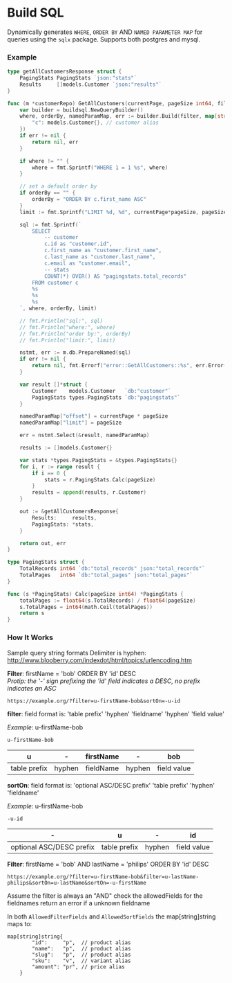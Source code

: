 # Build SQL

Dynamically generates `WHERE`, `ORDER BY` AND `NAMED PARAMETER MAP` for queries using the `sqlx` package. Supports both postgres and mysql.

### Example

```go
type getAllCustomersResponse struct {
	PagingStats PagingStats `json:"stats"`
	Results     []models.Customer `json:"results"`
}

func (m *customerRepo) GetAllCustomers(currentPage, pageSize int64, filter string) (res *getAllCustomersResponse, err error) {
	var builder = buildsql.NewQueryBuilder()
	where, orderBy, namedParamMap, err := builder.Build(filter, map[string]interface{}{
		"c": models.Customer{}, // customer alias
	})
	if err != nil {
		return nil, err
	}

	if where != "" {
		where = fmt.Sprintf("WHERE 1 = 1 %s", where)
	}

	// set a default order by
	if orderBy == "" {
		orderBy = "ORDER BY c.first_name ASC"
	}
	limit := fmt.Sprintf("LIMIT %d, %d", currentPage*pageSize, pageSize)

	sql := fmt.Sprintf(`
		SELECT
			-- customer
			c.id as "customer.id",
			c.first_name as "customer.first_name",
			c.last_name as "customer.last_name",
			c.email as "customer.email",
			-- stats
			COUNT(*) OVER() AS "pagingstats.total_records"
		FROM customer c
		%s
		%s
		%s
	`, where, orderBy, limit)

	// fmt.Println("sql:", sql)
	// fmt.Println("where:", where)
	// fmt.Println("order by:", orderBy)
	// fmt.Println("limit:", limit)

	nstmt, err := m.db.PrepareNamed(sql)
	if err != nil {
		return nil, fmt.Errorf("error::GetAllCustomers::%s", err.Error())
	}

	var result []*struct {
		Customer    models.Customer   `db:"customer"`
		PagingStats types.PagingStats `db:"pagingstats"`
	}

	namedParamMap["offset"] = currentPage * pageSize
	namedParamMap["limit"] = pageSize

	err = nstmt.Select(&result, namedParamMap)

	results := []models.Customer{}

	var stats *types.PagingStats = &types.PagingStats{}
	for i, r := range result {
		if i == 0 {
			stats = r.PagingStats.Calc(pageSize)
		}
		results = append(results, r.Customer)
	}

	out := &getAllCustomersResponse{
		Results:     results,
		PagingStats: *stats,
	}

	return out, err
}

type PagingStats struct {
	TotalRecords int64 `db:"total_records" json:"total_records"`
	TotalPages   int64 `db:"total_pages" json:"total_pages"`
}

func (s *PagingStats) Calc(pageSize int64) *PagingStats {
	totalPages := float64(s.TotalRecords) / float64(pageSize)
	s.TotalPages = int64(math.Ceil(totalPages))
	return s
}
```

### How It Works

Sample query string formats
Delimiter is hyphen: http://www.blooberry.com/indexdot/html/topics/urlencoding.htm

**Filter**: firstName = 'bob' ORDER BY 'id' DESC  
_Protip: the '-' sign prefixing the 'id' field indicates a DESC, no prefix indicates an ASC_

`https://example.org/?filter=u-firstName-bob&sortOn=-u-id`

**filter**: field format is: 'table prefix' 'hyphen' 'fieldname' 'hyphen' 'field value'

_Example_: u-firstName-bob

```
u-firstName-bob
```

| u            | -      | firstName | -      | bob         |
| ------------ | ------ | --------- | ------ | ----------- |
| table prefix | hyphen | fieldName | hyphen | field value |

**sortOn**: field format is: 'optional ASC/DESC prefix' 'table prefix' 'hyphen' 'fieldname'

_Example_: u-firstName-bob

```
-u-id
```

| -                        | u            | -      | id          |
| ------------------------ | ------------ | ------ | ----------- |
| optional ASC/DESC prefix | table prefix | hyphen | field value |

**Filter**: firstName = 'bob' AND lastName = 'philips' ORDER BY 'id' DESC

`https://example.org/?filter=u-firstName-bob&filter=u-lastName-philips&sortOn=u-lastName&sortOn=-u-firstName`

Assume the filter is always an "AND"
check the allowedFields for the fieldnames
return an error if a unknown fieldname

In both `AllowedFilterFields` and `AllowedSortFields`
the map[string]string maps to:

```
map[string]string{
		"id":     "p",  // product alias
		"name":   "p",  // product alias
		"slug":   "p",  // product alias
		"sku":    "v",  // variant alias
		"amount": "pr", // price alias
	}
```
